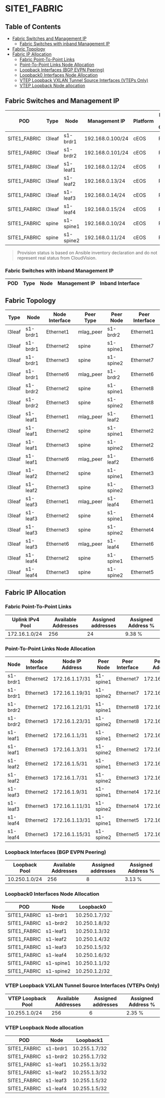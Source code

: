 # SITE1_FABRIC

## Table of Contents

- [Fabric Switches and Management IP](#fabric-switches-and-management-ip)
  - [Fabric Switches with inband Management IP](#fabric-switches-with-inband-management-ip)
- [Fabric Topology](#fabric-topology)
- [Fabric IP Allocation](#fabric-ip-allocation)
  - [Fabric Point-To-Point Links](#fabric-point-to-point-links)
  - [Point-To-Point Links Node Allocation](#point-to-point-links-node-allocation)
  - [Loopback Interfaces (BGP EVPN Peering)](#loopback-interfaces-bgp-evpn-peering)
  - [Loopback0 Interfaces Node Allocation](#loopback0-interfaces-node-allocation)
  - [VTEP Loopback VXLAN Tunnel Source Interfaces (VTEPs Only)](#vtep-loopback-vxlan-tunnel-source-interfaces-vteps-only)
  - [VTEP Loopback Node allocation](#vtep-loopback-node-allocation)

## Fabric Switches and Management IP

| POD | Type | Node | Management IP | Platform | Provisioned in CloudVision | Serial Number |
| --- | ---- | ---- | ------------- | -------- | -------------------------- | ------------- |
| SITE1_FABRIC | l3leaf | s1-brdr1 | 192.168.0.100/24 | cEOS | Provisioned | - |
| SITE1_FABRIC | l3leaf | s1-brdr2 | 192.168.0.101/24 | cEOS | Provisioned | - |
| SITE1_FABRIC | l3leaf | s1-leaf1 | 192.168.0.12/24 | cEOS | Provisioned | - |
| SITE1_FABRIC | l3leaf | s1-leaf2 | 192.168.0.13/24 | cEOS | Provisioned | - |
| SITE1_FABRIC | l3leaf | s1-leaf3 | 192.168.0.14/24 | cEOS | Provisioned | - |
| SITE1_FABRIC | l3leaf | s1-leaf4 | 192.168.0.15/24 | cEOS | Provisioned | - |
| SITE1_FABRIC | spine | s1-spine1 | 192.168.0.10/24 | cEOS | Provisioned | - |
| SITE1_FABRIC | spine | s1-spine2 | 192.168.0.11/24 | cEOS | Provisioned | - |

> Provision status is based on Ansible inventory declaration and do not represent real status from CloudVision.

### Fabric Switches with inband Management IP

| POD | Type | Node | Management IP | Inband Interface |
| --- | ---- | ---- | ------------- | ---------------- |

## Fabric Topology

| Type | Node | Node Interface | Peer Type | Peer Node | Peer Interface |
| ---- | ---- | -------------- | --------- | ----------| -------------- |
| l3leaf | s1-brdr1 | Ethernet1 | mlag_peer | s1-brdr2 | Ethernet1 |
| l3leaf | s1-brdr1 | Ethernet2 | spine | s1-spine1 | Ethernet7 |
| l3leaf | s1-brdr1 | Ethernet3 | spine | s1-spine2 | Ethernet7 |
| l3leaf | s1-brdr1 | Ethernet6 | mlag_peer | s1-brdr2 | Ethernet6 |
| l3leaf | s1-brdr2 | Ethernet2 | spine | s1-spine1 | Ethernet8 |
| l3leaf | s1-brdr2 | Ethernet3 | spine | s1-spine2 | Ethernet8 |
| l3leaf | s1-leaf1 | Ethernet1 | mlag_peer | s1-leaf2 | Ethernet1 |
| l3leaf | s1-leaf1 | Ethernet2 | spine | s1-spine1 | Ethernet2 |
| l3leaf | s1-leaf1 | Ethernet3 | spine | s1-spine2 | Ethernet2 |
| l3leaf | s1-leaf1 | Ethernet6 | mlag_peer | s1-leaf2 | Ethernet6 |
| l3leaf | s1-leaf2 | Ethernet2 | spine | s1-spine1 | Ethernet3 |
| l3leaf | s1-leaf2 | Ethernet3 | spine | s1-spine2 | Ethernet3 |
| l3leaf | s1-leaf3 | Ethernet1 | mlag_peer | s1-leaf4 | Ethernet1 |
| l3leaf | s1-leaf3 | Ethernet2 | spine | s1-spine1 | Ethernet4 |
| l3leaf | s1-leaf3 | Ethernet3 | spine | s1-spine2 | Ethernet4 |
| l3leaf | s1-leaf3 | Ethernet6 | mlag_peer | s1-leaf4 | Ethernet6 |
| l3leaf | s1-leaf4 | Ethernet2 | spine | s1-spine1 | Ethernet5 |
| l3leaf | s1-leaf4 | Ethernet3 | spine | s1-spine2 | Ethernet5 |

## Fabric IP Allocation

### Fabric Point-To-Point Links

| Uplink IPv4 Pool | Available Addresses | Assigned addresses | Assigned Address % |
| ---------------- | ------------------- | ------------------ | ------------------ |
| 172.16.1.0/24 | 256 | 24 | 9.38 % |

### Point-To-Point Links Node Allocation

| Node | Node Interface | Node IP Address | Peer Node | Peer Interface | Peer IP Address |
| ---- | -------------- | --------------- | --------- | -------------- | --------------- |
| s1-brdr1 | Ethernet2 | 172.16.1.17/31 | s1-spine1 | Ethernet7 | 172.16.1.16/31 |
| s1-brdr1 | Ethernet3 | 172.16.1.19/31 | s1-spine2 | Ethernet7 | 172.16.1.18/31 |
| s1-brdr2 | Ethernet2 | 172.16.1.21/31 | s1-spine1 | Ethernet8 | 172.16.1.20/31 |
| s1-brdr2 | Ethernet3 | 172.16.1.23/31 | s1-spine2 | Ethernet8 | 172.16.1.22/31 |
| s1-leaf1 | Ethernet2 | 172.16.1.1/31 | s1-spine1 | Ethernet2 | 172.16.1.0/31 |
| s1-leaf1 | Ethernet3 | 172.16.1.3/31 | s1-spine2 | Ethernet2 | 172.16.1.2/31 |
| s1-leaf2 | Ethernet2 | 172.16.1.5/31 | s1-spine1 | Ethernet3 | 172.16.1.4/31 |
| s1-leaf2 | Ethernet3 | 172.16.1.7/31 | s1-spine2 | Ethernet3 | 172.16.1.6/31 |
| s1-leaf3 | Ethernet2 | 172.16.1.9/31 | s1-spine1 | Ethernet4 | 172.16.1.8/31 |
| s1-leaf3 | Ethernet3 | 172.16.1.11/31 | s1-spine2 | Ethernet4 | 172.16.1.10/31 |
| s1-leaf4 | Ethernet2 | 172.16.1.13/31 | s1-spine1 | Ethernet5 | 172.16.1.12/31 |
| s1-leaf4 | Ethernet3 | 172.16.1.15/31 | s1-spine2 | Ethernet5 | 172.16.1.14/31 |

### Loopback Interfaces (BGP EVPN Peering)

| Loopback Pool | Available Addresses | Assigned addresses | Assigned Address % |
| ------------- | ------------------- | ------------------ | ------------------ |
| 10.250.1.0/24 | 256 | 8 | 3.13 % |

### Loopback0 Interfaces Node Allocation

| POD | Node | Loopback0 |
| --- | ---- | --------- |
| SITE1_FABRIC | s1-brdr1 | 10.250.1.7/32 |
| SITE1_FABRIC | s1-brdr2 | 10.250.1.8/32 |
| SITE1_FABRIC | s1-leaf1 | 10.250.1.3/32 |
| SITE1_FABRIC | s1-leaf2 | 10.250.1.4/32 |
| SITE1_FABRIC | s1-leaf3 | 10.250.1.5/32 |
| SITE1_FABRIC | s1-leaf4 | 10.250.1.6/32 |
| SITE1_FABRIC | s1-spine1 | 10.250.1.1/32 |
| SITE1_FABRIC | s1-spine2 | 10.250.1.2/32 |

### VTEP Loopback VXLAN Tunnel Source Interfaces (VTEPs Only)

| VTEP Loopback Pool | Available Addresses | Assigned addresses | Assigned Address % |
| --------------------- | ------------------- | ------------------ | ------------------ |
| 10.255.1.0/24 | 256 | 6 | 2.35 % |

### VTEP Loopback Node allocation

| POD | Node | Loopback1 |
| --- | ---- | --------- |
| SITE1_FABRIC | s1-brdr1 | 10.255.1.7/32 |
| SITE1_FABRIC | s1-brdr2 | 10.255.1.7/32 |
| SITE1_FABRIC | s1-leaf1 | 10.255.1.3/32 |
| SITE1_FABRIC | s1-leaf2 | 10.255.1.3/32 |
| SITE1_FABRIC | s1-leaf3 | 10.255.1.5/32 |
| SITE1_FABRIC | s1-leaf4 | 10.255.1.5/32 |

